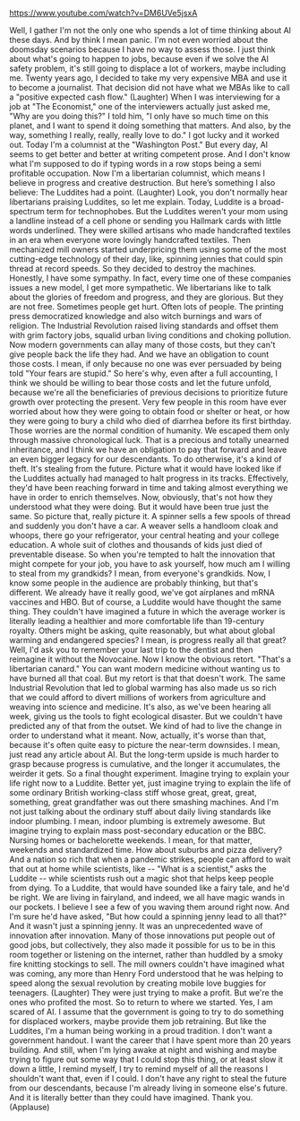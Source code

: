 https://www.youtube.com/watch?v=DM6UVe5jsxA

Well, I gather I'm not the only one
who spends a lot of time
thinking about AI these days.
And by think I mean panic.
I'm not even worried
about the doomsday scenarios
because I have no way to assess those.
I just think about what's going
to happen to jobs,
because even if we solve
the AI safety problem,
it's still going to displace
a lot of workers,
maybe including me.
Twenty years ago,
I decided to take my very expensive MBA
and use it to become a journalist.
That decision did not have
what we MBAs like to call
a "positive expected cash flow."
(Laughter)
When I was interviewing
for a job at "The Economist,"
one of the interviewers actually
just asked me, "Why are you doing this?"
I told him,
"I only have so much time on this planet,
and I want to spend it
doing something that matters.
And also, by the way, something
I really, really, really love to do."
I got lucky and it worked out.
Today I'm a columnist
at the "Washington Post."
But every day, AI seems to get better
and better at writing competent prose.
And I don't know what I'm supposed to do
if typing words in a row
stops being a semi profitable occupation.
Now I'm a libertarian columnist,
which means I believe in progress
and creative destruction.
But here’s something I also believe:
The Luddites had a point.
(Laughter)
Look, you don't normally hear
libertarians praising Luddites,
so let me explain.
Today, Luddite is a broad-spectrum
term for technophobes.
But the Luddites weren't your mom
using a landline instead of a cell phone
or sending you Hallmark cards
with little words underlined.
They were skilled artisans
who made handcrafted textiles
in an era when everyone wore
lovingly handcrafted textiles.
Then mechanized mill owners
started underpricing them
using some of the most cutting-edge
technology of their day,
like, spinning jennies that could spin
thread at record speeds.
So they decided to destroy the machines.
Honestly, I have some sympathy.
In fact, every time one
of these companies issues a new model,
I get more sympathetic.
We libertarians like to talk
about the glories of freedom and progress,
and they are glorious.
But they are not free.
Sometimes people get hurt.
Often lots of people.
The printing press democratized knowledge
and also witch burnings
and wars of religion.
The Industrial Revolution
raised living standards
and offset them with grim factory jobs,
squalid urban living conditions
and choking pollution.
Now modern governments
can allay many of those costs,
but they can't give
people back the life they had.
And we have an obligation
to count those costs.
I mean, if only because no one
was ever persuaded
by being told "Your fears are stupid."
So here's why, even
after a full accounting,
I think we should be willing to bear
those costs and let the future unfold,
because we're all the beneficiaries
of previous decisions
to prioritize future growth
over protecting the present.
Very few people in this room
have ever worried
about how they were going
to obtain food or shelter or heat,
or how they were going to bury
a child who died of diarrhea
before its first birthday.
Those worries are the normal
condition of humanity.
We escaped them only
through massive chronological luck.
That is a precious and totally
unearned inheritance,
and I think we have an obligation
to pay that forward
and leave an even bigger legacy
for our descendants.
To do otherwise,
it's a kind of theft.
It's stealing from the future.
Picture what it would have looked like
if the Luddites actually had managed
to halt progress in its tracks.
Effectively, they'd have been
reaching forward in time
and taking almost everything we have
in order to enrich themselves.
Now, obviously, that's not how
they understood what they were doing.
But it would have been true just the same.
So picture that, really picture it.
A spinner sells a few spools of thread
and suddenly you don't have a car.
A weaver sells a handloom
cloak and whoops,
there go your refrigerator,
your central heating
and your college education.
A whole suit of clothes
and thousands of kids just died
of preventable disease.
So when you're tempted
to halt the innovation
that might compete for your job,
you have to ask yourself,
how much am I willing
to steal from my grandkids?
I mean, from everyone's grandkids.
Now, I know some people
in the audience are probably thinking,
but that's different.
We already have it really good,
we've got airplanes
and mRNA vaccines and HBO.
But of course, a Luddite
would have thought the same thing.
They couldn't have imagined a future
in which the average worker
is literally leading a healthier
and more comfortable life
than 19-century royalty.
Others might be asking, quite reasonably,
but what about global warming
and endangered species?
I mean, is progress really all that great?
Well, I'd ask you to remember
your last trip to the dentist
and then reimagine it
without the Novocaine.
Now I know the obvious retort.
"That's a libertarian canard."
You can want modern medicine
without wanting us
to have burned all that coal.
But my retort is that that doesn't work.
The same Industrial Revolution
that led to global warming
has also made us so rich
that we could afford
to divert millions of workers
from agriculture and weaving
into science and medicine.
It's also, as we've been hearing all week,
giving us the tools
to fight ecological disaster.
But we couldn't have predicted
any of that from the outset.
We kind of had to live the change
in order to understand what it meant.
Now, actually, it's worse than that,
because it's often quite easy
to picture the near-term downsides.
I mean, just read any article about AI.
But the long-term upside
is much harder to grasp
because progress is cumulative,
and the longer it accumulates,
the weirder it gets.
So a final thought experiment.
Imagine trying to explain
your life right now to a Luddite.
Better yet, just imagine trying to explain
the life of some ordinary
British working-class stiff
whose great, great, great,
something, great grandfather
was out there smashing machines.
And I'm not just talking
about the ordinary stuff
about daily living standards
like indoor plumbing.
I mean, indoor plumbing
is extremely awesome.
But imagine trying to explain
mass post-secondary education
or the BBC.
Nursing homes or bachelorette weekends.
I mean, for that matter,
weekends and standardized time.
How about suburbs and pizza delivery?
And a nation so rich
that when a pandemic strikes,
people can afford to wait that out at home
while scientists, like --
"What is a scientist," asks the Luddite --
while scientists rush out a magic shot
that helps keep people from dying.
To a Luddite, that would have
sounded like a fairy tale,
and he'd be right.
We are living in fairyland, and indeed,
we all have magic wands in our pockets.
I believe I see a few of you
waving them around right now.
And I'm sure he'd have asked,
"But how could a spinning jenny
lead to all that?"
And it wasn't just a spinning jenny.
It was an unprecedented wave
of innovation after innovation.
Many of those innovations
put people out of good jobs,
but collectively, they also
made it possible for us
to be in this room together
or listening on the internet,
rather than huddled by a smoky fire
knitting stockings to sell.
The mill owners couldn't have
imagined what was coming,
any more than Henry Ford understood
that he was helping to speed along
the sexual revolution
by creating mobile
love buggies for teenagers.
(Laughter)
They were just trying to make a profit.
But we're the ones who profited the most.
So to return to where we started.
Yes, I am scared of AI.
I assume that the government
is going to try to do something
for displaced workers,
maybe provide them job retraining.
But like the Luddites,
I'm a human being
working in a proud tradition.
I don't want a government handout.
I want the career that I have spent
more than 20 years building.
And still, when I'm lying awake at night
and wishing and maybe trying to figure out
some way that I could stop this thing,
or at least slow it down a little,
I remind myself,
I try to remind myself
of all the reasons I shouldn't want that,
even if I could.
I don't have any right to steal
the future from our descendants,
because I'm already living
in someone else's future.
And it is literally better
than they could have imagined.
Thank you.
(Applause)
